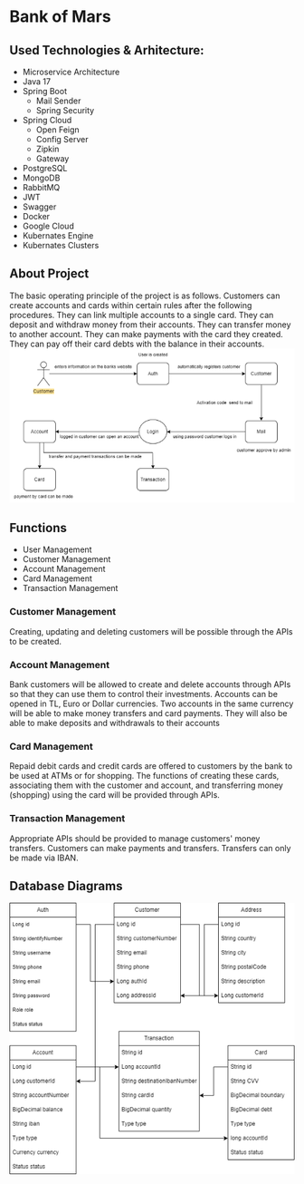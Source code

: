# Bank of Mars
## Used Technologies & Arhitecture:
- Microservice Architecture <br>
- Java 17
- Spring Boot
  * Mail Sender
  * Spring Security
- Spring Cloud
  * Open Feign
  * Config Server
  * Zipkin
  * Gateway
- PostgreSQL
- MongoDB
- RabbitMQ
- JWT
- Swagger
- Docker
- Google Cloud
- Kubernates Engine
- Kubernates Clusters
## About Project
The basic operating principle of the project is as follows. Customers can create accounts and cards within certain rules after the following procedures. They can link multiple accounts to a single card. They can deposit and withdraw money from their accounts. They can transfer money to another account. They can make payments with the card they created. They can pay off their card debts with the balance in their accounts. <br>
![project_flow](./img/project_flow.png) <br>
## Functions
- User Management
- Customer Management
- Account Management
- Card Management
- Transaction Management
### Customer Management
Creating, updating and deleting customers will be possible through the APIs to be created.
### Account Management
Bank customers will be allowed to create and delete accounts through APIs so that they can use them to control their investments. Accounts can be opened in TL, Euro or Dollar currencies. Two accounts in the same currency will be able to make money transfers and card payments. They will also be able to make deposits and withdrawals to their accounts
### Card Management
Repaid debit cards and credit cards are offered to customers by the bank to be used at ATMs or for shopping. The functions of creating these cards, associating them with the customer and account, and transferring money (shopping) using the card will be provided through APIs.
### Transaction Management
Appropriate APIs should be provided to manage customers' money transfers. Customers can make payments and transfers. Transfers can only be made via IBAN.
## Database Diagrams
![database_diagrams](./img/db.png)
